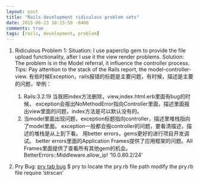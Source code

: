 ```yaml
---
layout: post
title: "Rails development ridiculous problem sets"
date: 2015-06-23 10:15:58 -0400
comments: true
tags: [rails, development, problem]
---
```


1. Ridiculous Problem 1:
    Situation: I use paperclip gem to provide the file upload functionality, after I use it the view render problems.
    Solution: The problem is in the Model referral, it influence the controller process.
    Tips: Pay attention to the stack of the Rails report, the model-controller-view.
    有些时候Exception，rails报错的标题是主要问题，有时候，描述是主要的问题，举例：
    1. Rails:3.2.19 当我把index方法删除，view,index.html.erb里面有bug的时候，
    exception会报出NoMethodError指向Controller里面，描述里面报出view里面的问题，index方法是可以默认没有的。
    2. 当model里面出现问题，exception标题指向controller，描述里堆栈指向了model里面。
    exception一般都会报controller的问题，要看清描述，描述的堆栈是从上到下看。
    用better errors，gems更好的进行项目开发调试。
    better errors里面的Application Frames提供了应用框架的问题。All Frames里面提供了查看所有其他gem的机会。
    BetterErrors::Middleware.allow_ip! ‘10.0.80.2/24’

2. Pry Bug:
[pry tab bug](https://github.com/pry/pry/issues/1330)
$ pry       to locate the pry.rb file path
modify the pry.rb file require ‘strscan’

